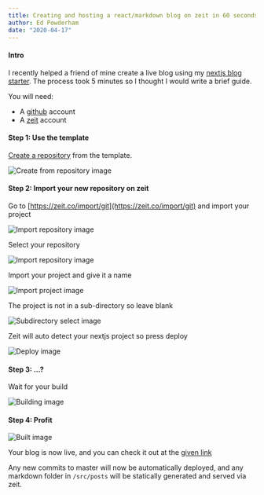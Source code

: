 ```yaml
---
title: Creating and hosting a react/markdown blog on zeit in 60 seconds
author: Ed Powderham
date: "2020-04-17"
---
```


#### Intro

I recently helped a friend of mine create a live blog using my [nextjs blog starter](https://github.com/powderham/nextjs-blog-starter). The process took 5 minutes so I thought I would write a brief guide.

You will need:

- A [github](https://github.com) account
- A [zeit](https://zeit.co) account

#### Step 1: Use the template

[Create a repository](https://github.com/powderham/nextjs-blog-starter/generate) from the template.

![Create from repository image](/images/60-second-blog/create-blog-from-template.png)

#### Step 2: Import your new repository on zeit

Go to [https://zeit.co/import/git](https://zeit.co/import/git) and import your project

![Import repository image](/images/60-second-blog/import-github-repository.png)

Select your repository

![Import repository image](/images/60-second-blog/select-repository.png)

Import your project and give it a name

![Import project image](/images/60-second-blog/import-project.png)

The project is not in a sub-directory so leave blank

![Subdirectory select image](/images/60-second-blog/subdirectory-select.png)

Zeit will auto detect your nextjs project so press deploy

![Deploy image](/images/60-second-blog/deploy.png)

#### Step 3: ...?

Wait for your build

![Building image](/images/60-second-blog/building.png)

#### Step 4: Profit

![Built image](/images/60-second-blog/built.png)

Your blog is now live, and you can check it out at the [given link](my-new-blog.powderham.now.sh)

Any new commits to master will now be automatically deployed, and any markdown folder in `/src/posts` will be statically generated and served via zeit.
